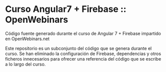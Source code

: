 # Curso Angular7 + Firebase :: OpenWebinars
Código fuente generado durante el curso de Angular 7 + Firebase impartido en OpenWebinars.net

Este repositorio es un subconjunto del código que se genera durante el curso. Se han eliminado la configuración
de Firebase, dependencias y otros ficheros innecesarios para ofrecer una referencia del código que se escribe 
a lo largo del curso.
